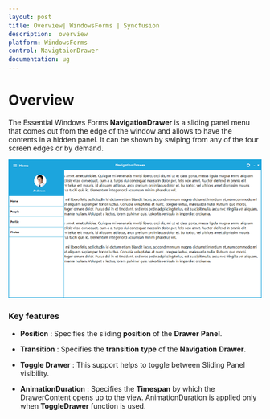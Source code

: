 ```yaml
---
layout: post
title: Overview| WindowsForms | Syncfusion
description:  overview
platform: WindowsForms
control: NavigtaionDrawer 
documentation: ug
---
```


# Overview

The Essential Windows Forms **NavigationDrawer** is a sliding panel menu that comes out from the edge of the window and allows to have the contents in a hidden panel. It can be shown by swiping from any of the four screen edges or by demand.

![](Concepts-And-Features_images/navigationdrawer_img2.png)

### Key features

* **Position** : Specifies the sliding **position** of the **Drawer** **Panel**.

* **Transition** : Specifies the **transition** **type** of the **Navigation** **Drawer**.

* **Toggle Drawer** : This support helps to toggle between Sliding Panel visibility.

* **AnimationDuration** : Specifies the **Timespan** by which the DrawerContent opens up to the view. AnimationDuration is applied only when **ToggleDrawer** function is used.

